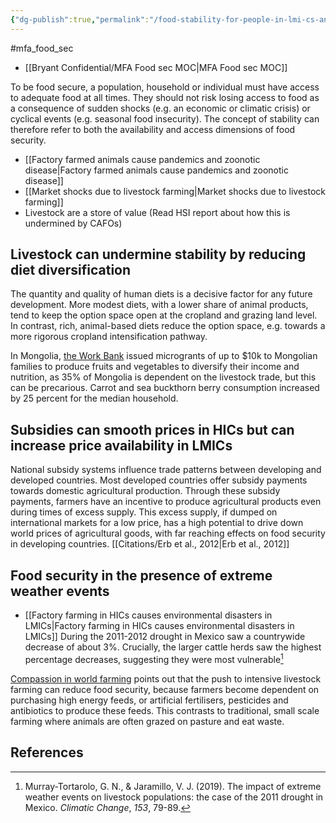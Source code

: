 ```yaml
---
{"dg-publish":true,"permalink":"/food-stability-for-people-in-lmi-cs-and-animal-agriculture/","created":"2024-03-15T18:26:22.000+00:00","updated":"2025-09-28T23:53:04.591+01:00"}
---
```


#mfa_food_sec 

- [[Bryant Confidential/MFA Food sec MOC\|MFA Food sec MOC]]

To be food secure, a population, household or individual must have access to adequate food at all times. They should not risk losing access to food as a consequence of sudden shocks (e.g. an economic or climatic crisis) or cyclical events (e.g. seasonal food insecurity). The concept of stability can therefore refer to both the availability and access dimensions of food security.

- [[Factory farmed animals cause pandemics and zoonotic disease\|Factory farmed animals cause pandemics and zoonotic disease]]
- [[Market shocks due to livestock farming\|Market shocks due to livestock farming]]
- Livestock are a store of value (Read HSI report about how this is undermined by CAFOs)

## Livestock can undermine stability by reducing diet diversification
The quantity and quality of human diets is a decisive factor for any future development. More modest diets, with a lower share of animal products, tend to keep the option space open at the cropland and grazing land level. In contrast, rich, animal-based diets reduce the option space, e.g. towards a more rigorous cropland intensification pathway.

In Mongolia, [the Work Bank](https://www.worldbank.org/en/results/2020/11/30/bringing-herders-closer-to-markets-and-livestock-services) issued microgrants of up to $10k to Mongolian families to produce fruits and vegetables to diversify their income and nutrition, as 35% of Mongolia is dependent on the livestock trade, but this can be precarious. Carrot and sea buckthorn berry consumption increased by 25 percent for the median household.
## Subsidies can smooth prices in HICs but can increase price availability in LMICs
National subsidy systems influence trade patterns between developing and developed countries. Most developed countries offer subsidy payments towards domestic agricultural production. Through these subsidy payments, farmers have an incentive to produce agricultural products even during times of excess supply. This excess supply, if dumped on international markets for a low price, has a high potential to drive down world prices of agricultural goods, with far reaching effects on food security in developing countries. [[Citations/Erb et al., 2012\|Erb et al., 2012]]

## Food security in the presence of extreme weather events
- [[Factory farming in HICs causes environmental disasters in LMICs\|Factory farming in HICs causes environmental disasters in LMICs]]
During the 2011-2012 drought in Mexico saw a countrywide decrease of about 3%. Crucially, the larger cattle herds saw the highest percentage decreases, suggesting they were most vulnerable[^1]

[Compassion in world farming](https://www.ciwf.org.uk/media/3758839/Food-security-and-farm-animal-welfare-briefing.pdf) points out that the push to intensive livestock farming can reduce food security, because farmers become dependent on purchasing high energy feeds, or artificial fertilisers, pesticides and antibiotics to produce these feeds. This contrasts to traditional, small scale farming where animals are often grazed on pasture and eat waste.

## References
[^1]: Murray-Tortarolo, G. N., & Jaramillo, V. J. (2019). The impact of extreme weather events on livestock populations: the case of the 2011 drought in Mexico. _Climatic Change_, _153_, 79-89.